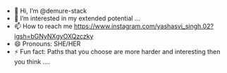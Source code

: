 - 👋 Hi, I’m @demure-stack
- 👀 I’m interested in my extended potential ...
- 📫 How to reach me https://www.instagram.com/yashasvi_singh.02?igsh=bGNyNXgyOXQzczky
- 😄 Pronouns: SHE/HER
- ⚡ Fun fact: Paths that you choose are more harder and interesting then you think ....

<!---
demure-stack/demure-stack is a ✨ special ✨ repository because its `README.md` (this file) appears on your GitHub profile.
You can click the Preview link to take a look at your changes.
--->
